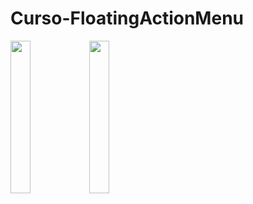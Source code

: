 # Curso-FloatingActionMenu

<img src="https://user-images.githubusercontent.com/72177982/120537054-375bdd00-c3bb-11eb-8aed-7d0d51587a98.jpg" width="25%"><img src="https://user-images.githubusercontent.com/72177982/120537050-362ab000-c3bb-11eb-960a-3ea29e1fcd11.jpg" width="25%">
